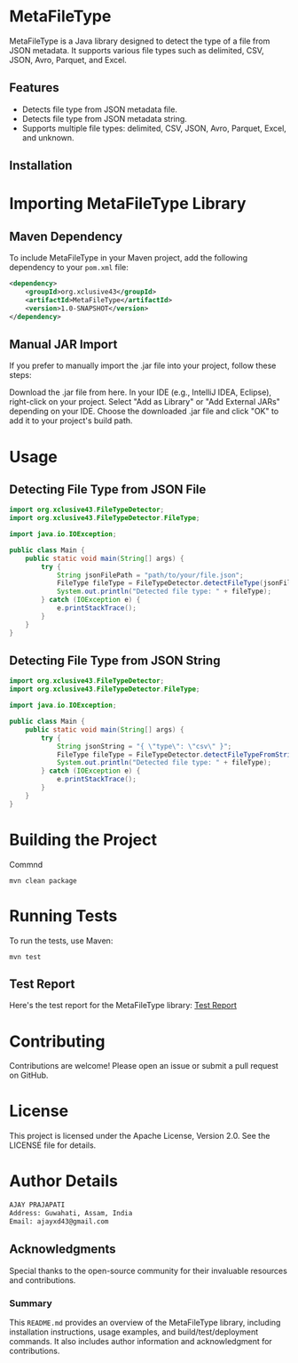 # MetaFileType
MetaFileType is a Java library designed to detect the type of a file from JSON metadata. It supports various file types such as delimited, CSV, JSON, Avro, Parquet, and Excel.

## Features
- Detects file type from JSON metadata file.
- Detects file type from JSON metadata string.
- Supports multiple file types: delimited, CSV, JSON, Avro, Parquet, Excel, and unknown.

## Installation
# Importing MetaFileType Library

## Maven Dependency

To include MetaFileType in your Maven project, add the following dependency to your `pom.xml` file:

```xml
<dependency>
    <groupId>org.xclusive43</groupId>
    <artifactId>MetaFileType</artifactId>
    <version>1.0-SNAPSHOT</version>
</dependency>
```
## Manual JAR Import
If you prefer to manually import the .jar file into your project, follow these steps:

Download the .jar file from here.
In your IDE (e.g., IntelliJ IDEA, Eclipse), right-click on your project.
Select "Add as Library" or "Add External JARs" depending on your IDE.
Choose the downloaded .jar file and click "OK" to add it to your project's build path.


# Usage
## Detecting File Type from JSON File
```java
import org.xclusive43.FileTypeDetector;
import org.xclusive43.FileTypeDetector.FileType;

import java.io.IOException;

public class Main {
    public static void main(String[] args) {
        try {
            String jsonFilePath = "path/to/your/file.json";
            FileType fileType = FileTypeDetector.detectFileType(jsonFilePath);
            System.out.println("Detected file type: " + fileType);
        } catch (IOException e) {
            e.printStackTrace();
        }
    }
}
```

## Detecting File Type from JSON String
```java
import org.xclusive43.FileTypeDetector;
import org.xclusive43.FileTypeDetector.FileType;

import java.io.IOException;

public class Main {
    public static void main(String[] args) {
        try {
            String jsonString = "{ \"type\": \"csv\" }";
            FileType fileType = FileTypeDetector.detectFileTypeFromString(jsonString);
            System.out.println("Detected file type: " + fileType);
        } catch (IOException e) {
            e.printStackTrace();
        }
    }
}

```

# Building the Project
Commnd
```shell
mvn clean package
```

# Running Tests
To run the tests, use Maven:
```shell
mvn test
```
## Test Report
Here's the test report for the MetaFileType library:
[Test Report](MetaFileType_Detector.md)

# Contributing
Contributions are welcome! Please open an issue or submit a pull request on GitHub.

# License
This project is licensed under the Apache License, Version 2.0. See the LICENSE file for details.

# Author Details
```html
AJAY PRAJAPATI
Address: Guwahati, Assam, India
Email: ajayxd43@gmail.com 
```
## Acknowledgments
Special thanks to the open-source community for their invaluable resources and contributions.

### Summary
This `README.md` provides an overview of the MetaFileType library, including installation instructions, usage examples, and build/test/deployment commands. It also includes author information and acknowledgment for contributions.
